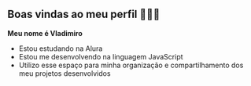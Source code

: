 ## Boas vindas ao meu perfil 🖤🤍🦅
**Meu nome é Vladimiro**

 - Estou estudando na Alura
 - Estou me desenvolvendo na linguagem JavaScript
 - Utilizo esse espaço para minha organização e compartilhamento dos meu projetos desenvolvidos
